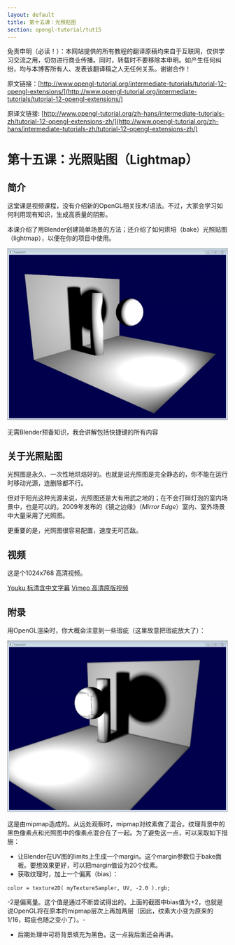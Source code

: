 ```yaml
---
layout: default
title: 第十五课：光照贴图
section: opengl-tutorial/tut15
---
```

<style>
  h3 {
	margin: 20px 0px 10px 0px;
  }
</style>

免责申明（必读！）：本网站提供的所有教程的翻译原稿均来自于互联网，仅供学习交流之用，切勿进行商业传播。同时，转载时不要移除本申明。如产生任何纠纷，均与本博客所有人、发表该翻译稿之人无任何关系。谢谢合作！

原文链接：[http://www.opengl-tutorial.org/intermediate-tutorials/tutorial-12-opengl-extensions/](http://www.opengl-tutorial.org/intermediate-tutorials/tutorial-12-opengl-extensions/)

原译文链接: [http://www.opengl-tutorial.org/zh-hans/intermediate-tutorials-zh/tutorial-12-opengl-extensions-zh/](http://www.opengl-tutorial.org/zh-hans/intermediate-tutorials-zh/tutorial-12-opengl-extensions-zh/)

第十五课：光照贴图（Lightmap）
===
 
简介
---
这堂课是视频课程，没有介绍新的OpenGL相关技术/语法。不过，大家会学习如何利用现有知识，生成高质量的阴影。

本课介绍了用Blender创建简单场景的方法；还介绍了如何烘培（bake）光照贴图（lightmap），以便在你的项目中使用。

![lighmappedroom-1024x793](./res/lighmappedroom-1024x793.png)

无需Blender预备知识，我会讲解包括快捷键的所有内容

关于光照贴图
---
光照图是永久、一次性地烘焙好的。也就是说光照图是完全静态的，你不能在运行时移动光源，连删除都不行。

但对于阳光这种光源来说，光照图还是大有用武之地的；在不会打碎灯泡的室内场景中，也是可以的。2009年发布的《镜之边缘》（*Mirror Edge*）室内、室外场景中大量采用了光照图。

更重要的是，光照图很容易配置，速度无可匹敌。

视频
---
这是个1024x768 高清视频。

[Youku 标清含中文字幕](http://v.youku.com/v_show/id_XNDg5MjYzMzk2.html)
[Vimeo 高清原版视频](http://player.vimeo.com/video/24359223?title=0&byline=0&portrait=0)

附录
---
用OpenGL渲染时，你大概会注意到一些瑕疵（这里故意把瑕疵放大了）：

![positivebias-1024x793](./res/positivebias-1024x793.png)

这是由mipmap造成的。从远处观察时，mipmap对纹素做了混合。纹理背景中的黑色像素点和光照图中的像素点混合在了一起。为了避免这一点，可以采取如下措施：

- 让Blender在UV图的limits上生成一个margin。这个margin参数位于bake面板。要想效果更好，可以把margin值设为20个纹素。
- 获取纹理时，加上一个偏离（bias）：
```
color = texture2D( myTextureSampler, UV, -2.0 ).rgb;
```
-2是偏离量。这个值是通过不断尝试得出的。上面的截图中bias值为+2，也就是说OpenGL将在原本的mipmap层次上再加两层（因此，纹素大小变为原来的1/16，瑕疵也随之变小了）。-

- 后期处理中可将背景填充为黑色，这一点我后面还会再讲。
	
